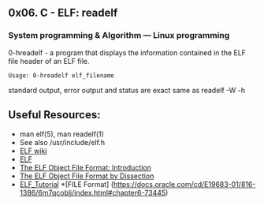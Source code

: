 ## 0x06. C - ELF: readelf
### System programming & Algorithm ― Linux programming

0-hreadelf -  a program that displays the information contained in the ELF file header of an ELF file.
```
Usage: 0-hreadelf elf_filename
```
standard output, error output and status are exact same as readelf -W -h


## Useful Resources:
* man elf(5), man readelf(1)
* See also /usr/include/elf.h
* [ELF wiki](https://en.wikipedia.org/wiki/Executable_and_Linkable_Format)
* [ELF](http://www.cs.stevens.edu/~jschauma/810/elf.html)
* [The ELF Object File Format: Introduction ](http://www.linuxjournal.com/article/1059)
* [The ELF Object File Format by Dissection](http://www.linuxjournal.com/node/1060/print)
* [ELF_Tutorial](http://wiki.osdev.org/ELF_Tutorial#ELF_Data_Types)
*[FILE Format] (https://docs.oracle.com/cd/E19683-01/816-1386/6m7qcoblj/index.html#chapter6-73445)
